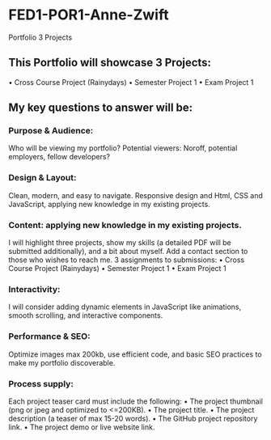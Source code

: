 # FED1-POR1-Anne-Zwift
Portfolio 3 Projects

## This Portfolio will showcase 3 Projects:

•	Cross Course Project (Rainydays)
•	Semester Project 1
•	Exam Project 1

## My key questions to answer will be:

### Purpose & Audience: 
Who will be viewing my portfolio? 
Potential viewers: Noroff, potential employers, fellow developers?
    
### Design & Layout: 
Clean, modern, and easy to navigate. Responsive design and Html, CSS and JavaScript, applying new knowledge in my existing projects.

### Content: applying new knowledge in my existing projects.
I will highlight three projects, show my skills (a detailed PDF will be submitted additionally), and a bit about myself. Add a contact section to those who wishes to reach me.
3 assignments to submissions:
•	Cross Course Project (Rainydays)
•	Semester Project 1
•	Exam Project 1

### Interactivity: 
I will consider adding dynamic elements in JavaScript like animations, smooth scrolling, and interactive components.    

### Performance & SEO: 
Optimize images max 200kb, use efficient code, and basic SEO practices to make my portfolio discoverable.


### Process supply:
Each project teaser card must include the following:
•	The project thumbnail (png or jpeg and optimized to <=200KB).
•	The project title.
•	The project description (a teaser of max 15-20 words).
•	The GitHub project repository link.
•	The project demo or live website link.
